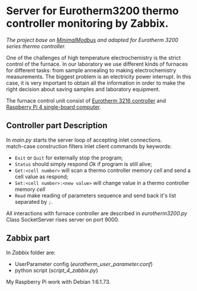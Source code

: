 # Server for Eurotherm3200 thermo controller monitoring by Zabbix.

*The project base on [MinimalModbus](https://github.com/SarathM1/modbus.git) and adapted for Eurotherm 3200 series thermo controller.*

One of the challenges of high temperature electrochemistry is the strict control of the furnace.
In our laboratory we use different kinds of furnaces for different tasks: 
from sample annealing to making electrochemistry measurements. 
The biggest problem is an electricity power interrupt.
In this case, it is very important to obtain all the information in order to make the right decision 
about saving samples and laboratory equipment.

The furnace control unit consist of [Eurotherm 3216 controller](https://www.eurotherm.com/products/temperature-controllers/single-loop-temperature-controllers/3200-temperature-process-controller/) 
and [Raspberry Pi 4 single-board computer](https://www.raspberrypi.com/products/raspberry-pi-4-model-b/).

## Controller part Description
In *main.py* starts the server loop of accepting inlet connections. </br>
match-case construction filters inlet client commands by keywords:

 - ```Exit``` or ```Quit``` for externally stop the program;
 - ```Status``` should simply respond *Ok* if program is still alive;
 - ```Get:<cell number>``` will scan a thermo controller memory *cell* and send a cell value as respond;
 - ```Set:<cell number>:<new value>``` will change value in a thermo controller memory *cell*
 - ```Read``` make reading of parameters sequence and send back it's list separated by ```;```.

All interactions with furnace controller are described in *eurotherm3200.py*</br>
Class SocketServer rises server on port 9000. 

## Zabbix part

In *Zabbix* folder are: 
 - UserParameter config (*eurotherm_user_parameter.conf*) 
 - python script (*script_4_zabbix.py*)

My Raspberry Pi work with Debian 1:6.1.73. 